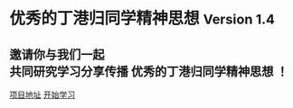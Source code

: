 # 优秀的丁港归同学精神思想 <small>Version 1.4</small>

## 邀请你与我们一起<br>共同研究学习分享传播 优秀的丁港归同学精神思想 ！

[项目地址](https://github.com/chenyangcyx/Spirits-And-Thoughts-Of-Excellent-DingGanggui)
[开始学习](/jianjie)